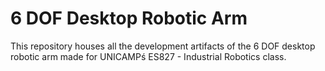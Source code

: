 # 6 DOF Desktop Robotic Arm

This repository houses all the development artifacts of the 6 DOF desktop robotic arm made for UNICAMPś  ES827 - Industrial Robotics class.
